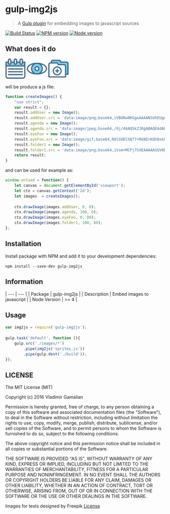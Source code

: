 # gulp-img2js

> A [Gulp plugin](http://gulpjs.com/) for embedding images to javascript sources

[![Build Status](https://travis-ci.org/vladimirgamalian/gulp-img2js.svg?branch=master)](https://travis-ci.org/vladimirgamalian/gulp-img2js)
[![NPM version](https://img.shields.io/npm/v/gulp-img2js.svg)](https://www.npmjs.com/package/gulp-img2js)
[![Node version](https://img.shields.io/node/v/gulp-img2js.svg)](https://nodejs.org/)


## What does it do

![Image](https://raw.githubusercontent.com/vladimirgamalian/gulp-img2js/master/test/images/agenda.jpg)
![Image](https://raw.githubusercontent.com/vladimirgamalian/gulp-img2js/master/test/images/eye_foo.gif)
![Image](https://raw.githubusercontent.com/vladimirgamalian/gulp-img2js/master/test/images/folder-1.png)

will be produce a js file:

```js
function createImages() {
    "use strict";
    var result = {};
    result.addUser = new Image();
    result.addUser.src = 'data:image/png;base64,iVBORw0KGgoAAAANSUhEUgAAT...==';
    result.agenda = new Image();
    result.agenda.src = 'data:image/jpeg;base64,/9j/4AAQSkZJRgABAQEAdAB0M...==';
    result.eyeFoo = new Image();
    result.eyeFoo.src = 'data:image/gif;base64,R0lGODlhQ77+MdADrKQh0xkksgQ...=';
    result.folder1 = new Image();
    result.folder1.src = 'data:image/png;base64,iVsm+MCPj7SXEAAAAASUVORK5C...=';
    return result;
}
```

and can be used for example as:

```js
window.onload = function() {
	let canvas = document.getElementById('viewport');
	let ctx = canvas.getContext('2d');
	let images  = createImages();

	ctx.drawImage(images.addUser, 0, 0);
	ctx.drawImage(images.agenda, 100, 0);
	ctx.drawImage(images.eyeFoo, 0, 80);
	ctx.drawImage(images.folder1, 100, 80);
};
```


## Installation

Install package with NPM and add it to your development dependencies:

`npm install --save-dev gulp-img2js`

## Information

| --- | --- |
| Package | gulp-img2js |
| Description | Embed images to javascript |
| Node Version | >= 4 |

## Usage

```js
var img2js = require('gulp-img2js');

gulp.task('default', function (){
	gulp.src('./images/*')
		.pipe(img2js('sprites.js'))
		.pipe(gulp.dest('./build'));
});
```

## LICENSE

The MIT License (MIT)

Copyright (c) 2016 Vladimir Gamalian

Permission is hereby granted, free of charge, to any person obtaining a copy
of this software and associated documentation files (the "Software"), to deal
in the Software without restriction, including without limitation the rights
to use, copy, modify, merge, publish, distribute, sublicense, and/or sell
copies of the Software, and to permit persons to whom the Software is
furnished to do so, subject to the following conditions:

The above copyright notice and this permission notice shall be included in all
copies or substantial portions of the Software.

THE SOFTWARE IS PROVIDED "AS IS", WITHOUT WARRANTY OF ANY KIND, EXPRESS OR
IMPLIED, INCLUDING BUT NOT LIMITED TO THE WARRANTIES OF MERCHANTABILITY,
FITNESS FOR A PARTICULAR PURPOSE AND NONINFRINGEMENT. IN NO EVENT SHALL THE
AUTHORS OR COPYRIGHT HOLDERS BE LIABLE FOR ANY CLAIM, DAMAGES OR OTHER
LIABILITY, WHETHER IN AN ACTION OF CONTRACT, TORT OR OTHERWISE, ARISING FROM,
OUT OF OR IN CONNECTION WITH THE SOFTWARE OR THE USE OR OTHER DEALINGS IN THE
SOFTWARE.


Images for tests designed by Freepik
[License](http://file005.flaticon.com/downloads/license/license.pdf)
